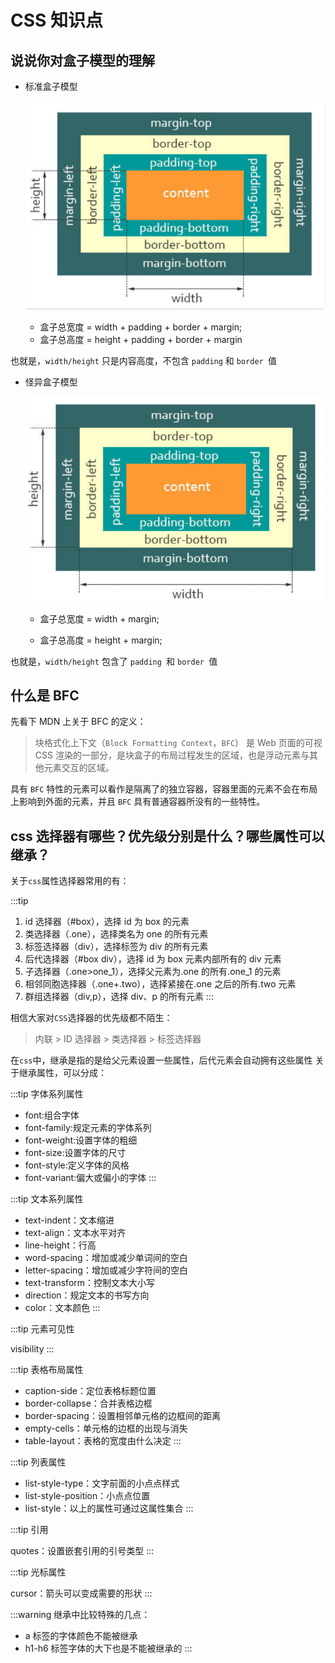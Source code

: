 # CSS 知识点

## 说说你对盒子模型的理解

- 标准盒子模型

  ![alt text](image.png)

  - 盒子总宽度 = width + padding + border + margin;
  - 盒子总高度 = height + padding + border + margin

也就是，`width/height` 只是内容高度，不包含 `padding` 和 `border `值

- 怪异盒子模型

  ![alt text](image-1.png)

  - 盒子总宽度 = width + margin;

  - 盒子总高度 = height + margin;

也就是，`width/height` 包含了 `padding `和 `border `值

## 什么是 BFC

先看下 MDN 上关于 BFC 的定义：

> 块格式化上下文（`Block Formatting Context`，`BFC`） 是 Web 页面的可视 CSS 渲染的一部分，是块盒子的布局过程发生的区域，也是浮动元素与其他元素交互的区域。

具有 `BFC` 特性的元素可以看作是隔离了的独立容器，容器里面的元素不会在布局上影响到外面的元素，并且 `BFC` 具有普通容器所没有的一些特性。

## css 选择器有哪些？优先级分别是什么？哪些属性可以继承？

关于`css`属性选择器常用的有：

:::tip

1. id 选择器（#box），选择 id 为 box 的元素
2. 类选择器（.one），选择类名为 one 的所有元素
3. 标签选择器（div），选择标签为 div 的所有元素
4. 后代选择器（#box div），选择 id 为 box 元素内部所有的 div 元素
5. 子选择器（.one>one_1），选择父元素为.one 的所有.one_1 的元素
6. 相邻同胞选择器（.one+.two），选择紧接在.one 之后的所有.two 元素
7. 群组选择器（div,p），选择 div、p 的所有元素
   :::

相信大家对`CSS`选择器的优先级都不陌生：

> 内联 > ID 选择器 > 类选择器 > 标签选择器

在`css`中，继承是指的是给父元素设置一些属性，后代元素会自动拥有这些属性 关于继承属性，可以分成：

:::tip 字体系列属性

- font:组合字体
- font-family:规定元素的字体系列
- font-weight:设置字体的粗细
- font-size:设置字体的尺寸
- font-style:定义字体的风格
- font-variant:偏大或偏小的字体
  :::

:::tip 文本系列属性

- text-indent：文本缩进
- text-align：文本水平对齐
- line-height：行高
- word-spacing：增加或减少单词间的空白
- letter-spacing：增加或减少字符间的空白
- text-transform：控制文本大小写
- direction：规定文本的书写方向
- color：文本颜色
  :::

:::tip 元素可见性

visibility
:::

:::tip 表格布局属性

- caption-side：定位表格标题位置
- border-collapse：合并表格边框
- border-spacing：设置相邻单元格的边框间的距离
- empty-cells：单元格的边框的出现与消失
- table-layout：表格的宽度由什么决定
  :::

:::tip 列表属性

- list-style-type：文字前面的小点点样式
- list-style-position：小点点位置
- list-style：以上的属性可通过这属性集合
  :::

:::tip 引用

quotes：设置嵌套引用的引号类型
:::

:::tip 光标属性

cursor：箭头可以变成需要的形状
:::

:::warning 继承中比较特殊的几点：

- a 标签的字体颜色不能被继承
- h1-h6 标签字体的大下也是不能被继承的
  :::
